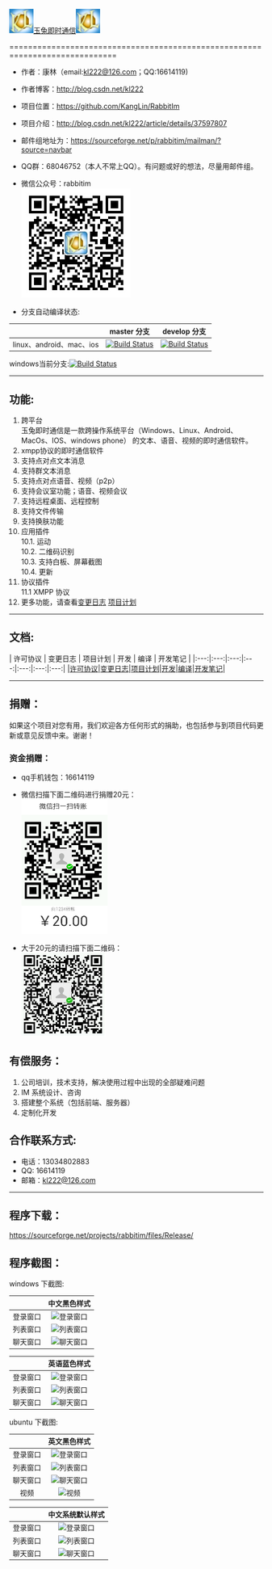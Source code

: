 [![Logon](Resource/png/AppIcon.png)玉兔即时通信![Logon](Resource/png/AppIcon.png)](https://github.com/KangLin/rabbitim)

=============================================================================

* 作者：康林（email:kl222@126.com；QQ:16614119)
* 作者博客：http://blog.csdn.net/kl222
* 项目位置：https://github.com/KangLin/RabbitIm  
* 项目介绍：http://blog.csdn.net/kl222/article/details/37597807  
* 邮件组地址为：https://sourceforge.net/p/rabbitim/mailman/?source=navbar  
* QQ群：68046752（本人不常上QQ）。有问题或好的想法，尽量用邮件组。
* 微信公众号：rabbitim  
[![微信公众号:rabbitim](Resource/png/qrcode.jpg "微信公众号：rabbitim")](https://github.com/KangLin/RabbitIm)

* 分支自动编译状态: 

|     | master 分支 | develop 分支 |
|:---:|:------:|:------:|
|linux、android、mac、ios|[![Build Status](https://travis-ci.org/KangLin/RabbitIm.svg?branch=master)](https://travis-ci.org/KangLin/rabbitim)|[![Build Status](https://travis-ci.org/KangLin/RabbitIm.svg?branch=Develop)](https://travis-ci.org/KangLin/RabbitIm)|

windows当前分支:[![Build Status](https://ci.appveyor.com/api/projects/status/sknyg6fu1a9flnj3?svg=true)](https://ci.appveyor.com/project/KangLin/RabbitIm)

- - - - - - - - - - - - - - - - - - - - - - - - - - - - - - - - - - - - - - - - - -

功能:
-----

1. 跨平台  
    玉兔即时通信是一款跨操作系统平台（Windows、Linux、Android、MacOs、IOS、windows phone）
的文本、语音、视频的即时通信软件。
2. xmpp协议的即时通信软件
3. 支持点对点文本消息
4. 支持群文本消息
5. 支持点对点语音、视频（p2p）
6. 支持会议室功能；语音、视频会议
7. 支持远程桌面、远程控制
8. 支持文件传输
9. 支持换肤功能
10. 应用插件  
10.1. 运动  
10.2. 二维码识别  
10.3. 支持白板、屏幕截图  
10.4. 更新  
11. 协议插件  
11.1 XMPP 协议  
12. 更多功能，请查看[变更日志](ChangeLog.md) [项目计划](docs/TODO.txt)

- - - - - - - - - - - - - - - - - - - - - - - - - - - - - - - - - - - - - - - - - -

文档:
----

| 许可协议 | 变更日志 | 项目计划 | 开发 | 编译 | 开发笔记 |
|:---:|:---:|:---:|:---:|:---:|:---:|:---:|
|[许可协议](License.md)|[变更日志](ChangeLog.md)|[项目计划](docs/TODO.txt)|[开发](docs/develop.md)|[编译](docs/INSTALL.md)|[开发笔记](docs/Books/开发笔记.md)|

- - - - - - - - - - - - - - - - - - - - - - - - - - - - - - - - - - - - - - - - - -

捐赠：
----
如果这个项目对您有用，我们欢迎各方任何形式的捐助，也包括参与到项目代码更新或意见反馈中来。谢谢！

### 资金捐赠：

* qq手机钱包：16614119
* 微信扫描下面二维码进行捐赠20元：  
![微信收款](Resource/png/weixinpay.png "微信收款")  

* 大于20元的请扫描下面二维码：  
![微信收款（大于20元）](Resource/png/weixinpay.jpg "微信收款（大于20元）")

有偿服务：
--------
1. 公司培训，技术支持，解决使用过程中出现的全部疑难问题
2. IM 系统设计、咨询
3. 搭建整个系统（包括前端、服务器）
4. 定制化开发

合作联系方式:
-----------
* 电话：13034802883
* QQ: 16614119
* 邮箱：kl222@126.com

- - - - - - - - - - - - - - - - - - - - - - - - - - - - - - - - - - - - - - - - - -
程序下载：
--------
https://sourceforge.net/projects/rabbitim/files/Release/

程序截图：
--------

windows 下截图:

||中文黑色样式|
|:---:|:---:|
|登录窗口|![登录窗口](http://img.my.csdn.net/uploads/201511/08/1446950242_4601.png "登录窗口")|
|列表窗口|![列表窗口](http://img.my.csdn.net/uploads/201511/08/1446948753_6277.png "列表窗口")|
|聊天窗口|![聊天窗口](http://img.my.csdn.net/uploads/201511/08/1446948752_4354.jpg "聊天窗口")|

||英语蓝色样式|
|:---:|:---:|
|登录窗口|![登录窗口](http://img.my.csdn.net/uploads/201511/08/1446950242_8435.png "登录窗口")|
|列表窗口|![列表窗口](http://img.my.csdn.net/uploads/201511/08/1446950242_3949.png "列表窗口")|
|聊天窗口|![聊天窗口](http://img.my.csdn.net/uploads/201511/08/1446948753_7000.png "聊天窗口")|

ubuntu 下截图:

||英文黑色样式|
|:---:|:---:|
|登录窗口|![登录窗口](http://img.my.csdn.net/uploads/201511/10/1447124934_7534.png "登录窗口")|
|列表窗口|![列表窗口](http://img.my.csdn.net/uploads/201511/24/1448325576_3263.png "列表窗口")|
|聊天窗口|![聊天窗口](http://img.my.csdn.net/uploads/201511/24/1448327027_4969.png "聊天窗口")|
|视频|![视频](http://img.blog.csdn.net/20140717141505988 "视频")|

||中文系统默认样式|
|:---:|:---:|
|登录窗口|![登录窗口](http://img.my.csdn.net/uploads/201511/24/1448327026_1330.png "登录窗口")|
|列表窗口|![列表窗口](http://img.my.csdn.net/uploads/201511/24/1448327027_8721.png "列表窗口")|
|聊天窗口|![聊天窗口](http://img.my.csdn.net/uploads/201511/24/1448327027_9088.png "聊天窗口")|

